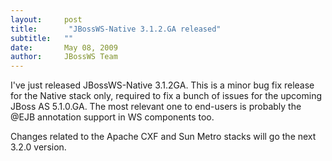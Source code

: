 ```yaml
---
layout:     post
title:       "JBossWS-Native 3.1.2.GA released"
subtitle:   ""
date:       May 08, 2009
author:     JBossWS Team
---
```



I&#39;ve just released JBossWS-Native 3.1.2GA. This is a minor bug fix release for the Native stack only, required to fix a bunch of issues for the upcoming JBoss AS 5.1.0.GA. The most relevant one to end-users is probably the @EJB annotation support in WS components too.  

Changes related to the Apache CXF and Sun Metro stacks will go the next 3.2.0 version.




